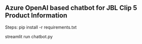 ## Azure OpenAI based chatbot for JBL Clip 5 Product Information

Steps:
pip install -r requirements.txt

streamlit run chatbot.py
